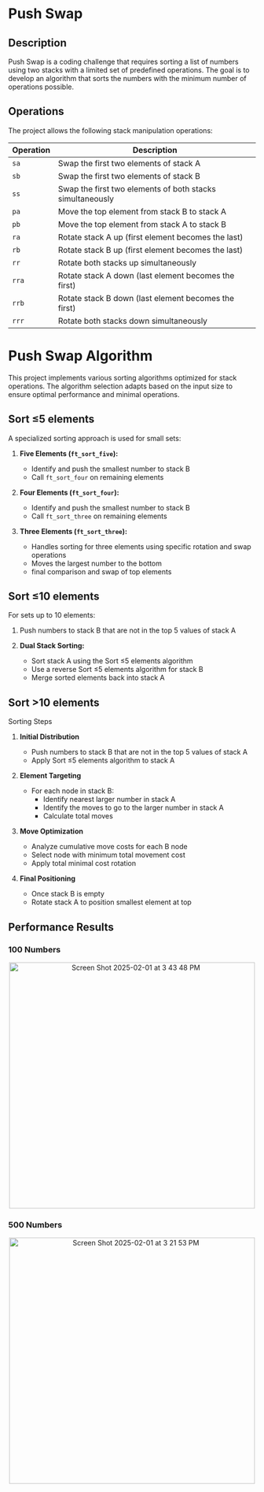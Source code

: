 # Push Swap

## Description
Push Swap is a coding challenge that requires sorting a list of numbers using two stacks with a limited set of predefined operations. The goal is to develop an algorithm that sorts the numbers with the minimum number of operations possible.

## Operations
The project allows the following stack manipulation operations:

<div align="center">

| Operation | Description |
|-----------|-------------|
| `sa` | Swap the first two elements of stack A |
| `sb` | Swap the first two elements of stack B |
| `ss` | Swap the first two elements of both stacks simultaneously |
| `pa` | Move the top element from stack B to stack A |
| `pb` | Move the top element from stack A to stack B |
| `ra` | Rotate stack A up (first element becomes the last) |
| `rb` | Rotate stack B up (first element becomes the last) |
| `rr` | Rotate both stacks up simultaneously |
| `rra` | Rotate stack A down (last element becomes the first) |
| `rrb` | Rotate stack B down (last element becomes the first) |
| `rrr` | Rotate both stacks down simultaneously |

</div>

# Push Swap Algorithm

This project implements various sorting algorithms optimized for stack operations. The algorithm selection adapts based on the input size to ensure optimal performance and minimal operations.

## Sort ≤5 elements
A specialized sorting approach is used for small sets:

1. **Five Elements (`ft_sort_five`):**
   - Identify and push the smallest number to stack B
   - Call `ft_sort_four` on remaining elements

2. **Four Elements (`ft_sort_four`):**
   - Identify and push the smallest number to stack B
   - Call `ft_sort_three` on remaining elements

3. **Three Elements (`ft_sort_three`):**
   - Handles sorting for three elements using specific rotation and swap operations
   - Moves the largest number to the bottom
   - final comparison and swap of top elements

## Sort ≤10 elements
For sets up to 10 elements:

1. Push numbers to stack B that are not in the top 5 values of stack A

2. **Dual Stack Sorting:**
   - Sort stack A using the Sort ≤5 elements algorithm
   - Use a reverse Sort ≤5 elements algorithm for stack B
   - Merge sorted elements back into stack A

## Sort >10 elements
Sorting Steps
1. **Initial Distribution**
   - Push numbers to stack B that are not in the top 5 values of stack A
   - Apply Sort ≤5 elements algorithm to stack A

2. **Element Targeting**
   - For each node in stack B:
     - Identify nearest larger number in stack A
     - Identify the moves to go to the larger number in stack A
     - Calculate total moves

3. **Move Optimization**
   - Analyze cumulative move costs for each B node
   - Select node with minimum total movement cost
   - Apply total minimal cost rotation

4. **Final Positioning**
   - Once stack B is empty
   - Rotate stack A to position smallest element at top

## Performance Results

### 100 Numbers
<div align="center">  
  <img width="500" alt="Screen Shot 2025-02-01 at 3 43 48 PM" src="https://github.com/user-attachments/assets/2c2a0dcc-a6c2-46c3-9bc1-bf5991c88b9e" />
</div>

### 500 Numbers
<div align="center">
  <img width="500" alt="Screen Shot 2025-02-01 at 3 21 53 PM" src="https://github.com/user-attachments/assets/5139d561-ede7-43b6-a3a6-00c8a32a2e24" />
</div>

